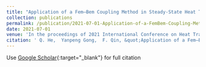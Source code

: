 ```yaml
---
title: "Application of a Fem–Bem Coupling Method in Steady-State Heat Transfer Problem"
collection: publications
permalink: /publication/2021-07-01-Application-of-a-FemBem-Coupling-Method-in-Steady-State-Heat-Transfer-Problem
date: 2021-07-01
venue: 'In the proceedings of 2021 International Conference on Heat Transfer and Fluid Flow'
citation: ' Q. He,  Yanpeng Gong,  F. Qin, &quot;Application of a Fem–Bem Coupling Method in Steady-State Heat Transfer Problem.&quot; In the proceedings of 2021 International Conference on Heat Transfer and Fluid Flow, 2021.'
---
```

Use [Google Scholar](https://scholar.google.com/scholar?q=Application+of+a+Fem–Bem+Coupling+Method+in+Steady+State+Heat+Transfer+Problem){:target="_blank"} for full citation